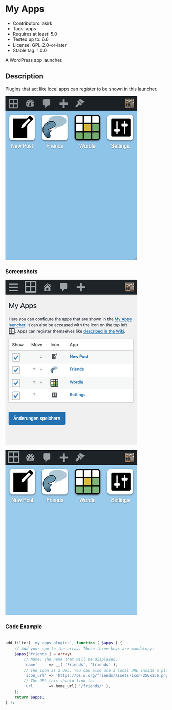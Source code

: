 # My Apps

- Contributors: akirk
- Tags: apps
- Requires at least: 5.0
- Tested up to: 6.6
- License: GPL-2.0-or-later
- Stable tag: 1.0.0

A WordPress app launcher.

## Description

Plugins that act like local apps can register to be shown in this launcher.

![Screen Recording](assets/my-apps-screenrecording.gif)

### Screenshots

![The Launcher](assets/screenshot-1.png)

![Settings](assets/screenshot-2.png)

### Code Example

```php

add_filter( 'my_apps_plugins', function ( $apps ) {
    // Add your app to the array. These three keys are mandatory:
    $apps['friends'] = array(
        // Name: The name that will be displayed.
        'name'     => __( 'Friends', 'friends' ),
        // The icon as a URL. You can also use a local URL inside a plugin, using `plugins_url()`.
        'icon_url' => 'https://ps.w.org/friends/assets/icon-256x256.png',
        // The URL this should link to.
        'url'      => home_url( '/friends/' ),
    );
    return $apps;
} );
```

